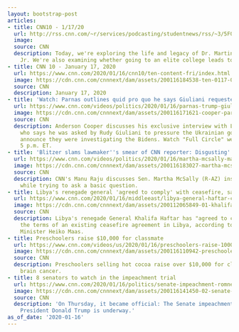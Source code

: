 ```yaml
---
layout: bootstrap-post
articles:
- title: CNN10 - 1/17/20
  url: http://rss.cnn.com/~r/services/podcasting/studentnews/rss/~3/5F01y5PKeqE/ten-0117.cnn_3014374_ios_1240.mp4
  image: 
  source: CNN
  description: Today, we're exploring the life and legacy of Dr. Martin Luther King,
    Jr. We're also examining whether going to an elite college leads to greater success.
- title: CNN 10 - January 17, 2020
  url: https://www.cnn.com/2020/01/16/cnn10/ten-content-fri/index.html
  image: https://cdn.cnn.com/cnnnext/dam/assets/200116184538-ten-0117-00012920-super-tease.jpg
  source: CNN
  description: January 17, 2020
- title: 'Watch: Parnas outlines quid pro quo he says Giuliani requested'
  url: https://www.cnn.com/videos/politics/2020/01/16/parnas-trump-giuliani-toobin-impeachment-acfc-full-episode-vpx.cnn
  image: https://cdn.cnn.com/cnnnext/dam/assets/200116171621-cooper-parnas-split-super-tease.jpg
  source: CNN
  description: Anderson Cooper discusses his exclusive interview with Lev Parnas,
    who says he was asked by Rudy Giuliani to pressure the Ukrainian government to
    announce they were investigating the Bidens. Watch "Full Circle" weeknights at
    5 p.m. ET.
- title: 'Blitzer slams lawmaker''s smear of CNN reporter: Disgusting'
  url: https://www.cnn.com/videos/politics/2020/01/16/martha-mcsally-manu-raju-liberal-hack-tsr-vpx.cnn
  image: https://cdn.cnn.com/cnnnext/dam/assets/200116183027-martha-mcsally-manu-raju-liberal-hack-tsr-vpx-00000000-super-tease.jpg
  source: CNN
  description: CNN's Manu Raju discusses Sen. Martha McSally (R-AZ) insulting him
    while trying to ask a basic question.
- title: Libya's renegade general 'agreed to comply' with ceasefire, says Germany
  url: https://www.cnn.com/2020/01/16/middleeast/libya-general-haftar-ceasefire-germany-intl/index.html
  image: https://cdn.cnn.com/cnnnext/dam/assets/200112065849-01-khalifa-haftar-file-super-tease.jpg
  source: CNN
  description: Libya's renegade General Khalifa Haftar has "agreed to comply" with
    the terms of an existing ceasefire agreement in Libya, according to German Foreign
    Minister Heiko Maas.
- title: Preschoolers raise $10,000 for classmate
  url: https://www.cnn.com/videos/us/2020/01/16/preschoolers-raise-10000-for-classmate-with-cancer-mxp-vpx.hln
  image: https://cdn.cnn.com/cnnnext/dam/assets/200116110942-preschoolers-raise-money-super-tease.jpg
  source: CNN
  description: Preschoolers selling hot cocoa raise over $10,000 for classmate battling
    brain cancer.
- title: 8 senators to watch in the impeachment trial
  url: https://www.cnn.com/2020/01/16/politics/senate-impeachment-romney-murkowski-collins/index.html
  image: https://cdn.cnn.com/cnnnext/dam/assets/200116141450-02-senate-sworn-in-0116-super-tease.jpg
  source: CNN
  description: 'On Thursday, it became official: The Senate impeachment trial into
    President Donald Trump is underway.'
as_of_date: '2020-01-16'
---
```


